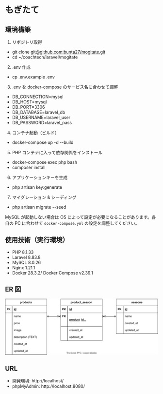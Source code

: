 # もぎたて

## 環境構築
1. リポジトリ取得
- git clone [git@github.com:bunta27/mogitate.git](https://github.com/bunta27/mogitate.git)
- cd ~/coachtech/laravel/mogitate

2. .env 作成
- cp .env.example .env

3. .env を docker-compose のサービス名に合わせて調整
- DB_CONNECTION=mysql
- DB_HOST=mysql
- DB_PORT=3306
- DB_DATABASE=laravel_db
- DB_USERNAME=laravel_user
- DB_PASSWORD=laravel_pass

4. コンテナ起動（ビルド）
- docker-compose up -d --build

5. PHP コンテナに入って依存関係をインストール
- docker-compose exec php bash
- composer install

6. アプリケーションキーを生成
- php artisan key:generate

7. マイグレーション & シーディング
- php artisan migrate --seed

MySQL が起動しない場合は OS によって設定が必要になることがあります。各自の PC に合わせて `docker-compose.yml` の設定を調整してください。

## 使用技術（実行環境）
- PHP 8.1.33
- Laravel 8.83.8
- MySQL 8.0.26
- Nginx 1.21.1
- Docker 28.3.2/ Docker Compose v2.39.1

## ER 図
![ER図](./docs/er.svg)

## URL
- 開発環境: http://localhost/
- phpMyAdmin: http://localhost:8080/
